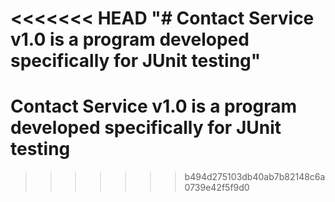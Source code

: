 <<<<<<< HEAD
"# Contact Service v1.0 is a program developed specifically for JUnit testing" 
=======
# Contact Service v1.0 is a program developed specifically for JUnit testing
>>>>>>> b494d275103db40ab7b82148c6a0739e42f5f9d0
